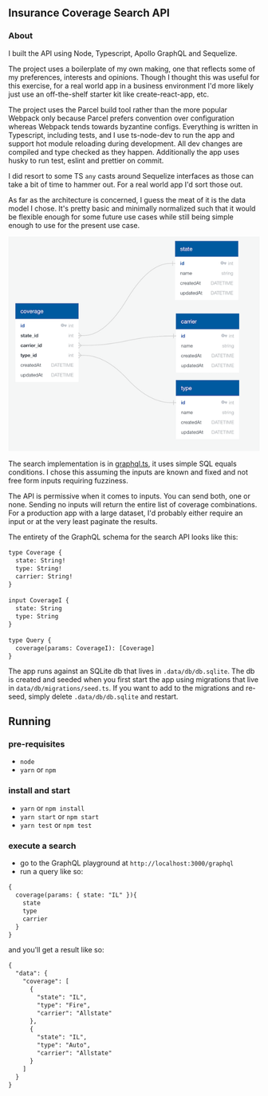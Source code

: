 
Insurance Coverage Search API
-----------

### About
I built the API using Node, Typescript, Apollo GraphQL and Sequelize. 

The project uses a boilerplate of my own making, one that reflects some of my preferences, interests and opinions. Though
I thought this was useful for this exercise, for a real world app in a business environment I'd more likely just
use an off-the-shelf starter kit like create-react-app, etc. 
 
The project uses the Parcel build tool rather than the more popular Webpack only because Parcel prefers convention 
over configuration whereas Webpack tends towards byzantine configs. Everything is written in Typescript, including
tests, and I use ts-node-dev to run the app and support hot module reloading during development. All dev changes are 
compiled and type checked as they happen. Additionally the app uses husky to run test, eslint and prettier on commit. 

I did resort to some TS `any` casts around Sequelize interfaces as those can take a bit of time to hammer out. For 
a real world app I'd sort those out.  

As far as the architecture is concerned, I guess the meat of it is the data model I chose. It's pretty basic and
minimally normalized such that it would be flexible enough for some future use cases while still being simple enough
to use for the present use case. 

![db](db_diagram.png)

The search implementation is in [graphql.ts](src/server/graphql.ts), it uses simple SQL equals conditions. I chose
this assuming the inputs are known and fixed and not free form inputs requiring fuzziness. 

The API is permissive when it comes to inputs. You can send both, one or none. Sending no inputs will return 
the entire list of coverage combinations. For a production app with a large dataset, I'd probably either require
an input or at the very least paginate the results.   

The entirety of the GraphQL schema for the search API looks like this:

```
type Coverage {
  state: String!
  type: String!
  carrier: String!
}

input CoverageI {
  state: String
  type: String
}

type Query {
  coverage(params: CoverageI): [Coverage]
}
```

The app runs against an SQLite db that lives in `.data/db/db.sqlite`. The db is created and seeded when 
you first start the app using migrations that live in `data/db/migrations/seed.ts`. If you want to add to the 
migrations and re-seed, simply delete `.data/db/db.sqlite` and restart. 


Running
-----------

### pre-requisites
* `node` 
* `yarn` or `npm `

### install and start
* `yarn` or `npm install`
* `yarn start` or `npm start` 
* `yarn test` or `npm test`

### execute a search
* go to the GraphQL playground at `http://localhost:3000/graphql`
* run a query like so:

```
{  
  coverage(params: { state: "IL" }){
    state
    type
    carrier
  }
}
```

and you'll get a result like so:
```
{
  "data": {
    "coverage": [
      {
        "state": "IL",
        "type": "Fire",
        "carrier": "Allstate"
      },
      {
        "state": "IL",
        "type": "Auto",
        "carrier": "Allstate"
      }
    ]
  }
}
```




